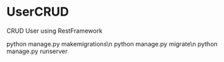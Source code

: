 # UserCRUD
CRUD User using RestFramework

python manage.py makemigrations\n
python manage.py migrate\n
python manage.py runserver
